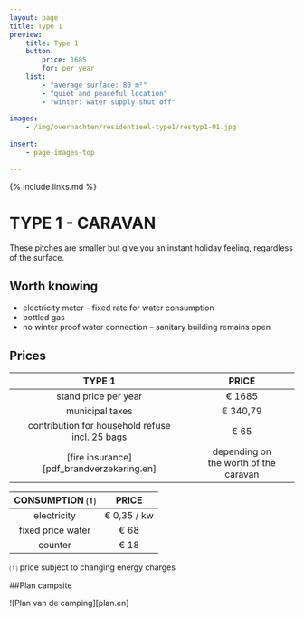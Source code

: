 ```yaml
---
layout: page
title: Type 1
preview: 
    title: Type 1
    button:
        price: 1685
        for: per year
    list:
        - "average surface: 80 m²"
        - "quiet and peaceful location"
        - "winter: water supply shut off"
               
images:
    - /img/overnachten/residentieel-type1/restyp1-01.jpg
    
insert:
    - page-images-top
    
---
```


{% include links.md %}

# TYPE 1 - CARAVAN  
These pitches are smaller but give you an instant holiday feeling, regardless of the surface. 


## Worth knowing
- electricity meter – fixed rate for water consumption
- bottled gas
- no winter proof water connection – sanitary building remains open


## Prices

TYPE 1                                         |PRICE                               |
:---------------------------------------------:|:----------------------------------:|
stand price per year                           | € 1685         
municipal taxes                                | € 340,79 
contribution for household refuse<br>incl. 25 bags<br>         | € 65    
 [fire insurance][pdf_brandverzekering.en]   | depending on <br>the worth of the caravan

CONSUMPTION ⑴           |PRICE          |
:--------------------:|:-------------:|
electricity           | € 0,35 / kw        
fixed price water     | € 68 
counter               | € 18 

⑴ price subject to changing energy charges



##Plan campsite

![Plan van de camping][plan.en]
